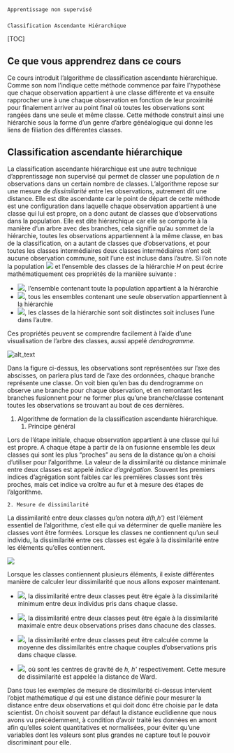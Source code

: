 
##
    Apprentissage non supervisé


###
    Classification Ascendante Hiérarchique


[TOC]



## Ce que vous apprendrez dans ce cours

Ce cours introduit l’algorithme de classification ascendante hiérarchique. Comme son nom l’indique cette méthode commence par faire l’hypothèse que chaque observation appartient à une classe différente et va ensuite rapprocher une à une chaque observation en fonction de leur proximité pour finalement arriver au point final où toutes les observations sont rangées dans une seule et même classe. Cette méthode construit ainsi une hiérarchie sous la forme d’un genre d’arbre généalogique qui donne les liens de filiation des différentes classes.


## Classification ascendante hiérarchique

La classification ascendante hiérarchique est une autre technique d’apprentissage non supervisé qui permet de classer une population de *n* observations dans un certain nombre de classes. L’algorithme repose sur une mesure de _dissimilarité_ entre les observations, autrement dit une distance. Elle est dite ascendante car le point de départ de cette méthode est une configuration dans laquelle chaque observation appartient à une classe qui lui est propre, on a donc autant de classes que d’observations dans la population. Elle est dite hiérarchique car elle se comporte à la manière d’un arbre avec des branches, cela signifie qu’au sommet de la hiérarchie, toutes les observations appartiennent à la même classe, en bas de la classification, on a autant de classes que d’observations, et pour toutes les classes intermédiaires deux classes intermédiaires n’ont soit aucune observation commune, soit l’une est incluse dans l’autre. Si l’on note la population <img src="https://latex.codecogs.com/svg.latex?\Large&space;\Omega=\{\omega_1,...,\omega_n\}" /> et l’ensemble des classes de la hiérarchie *H* on peut écrire mathématiquement ces propriétés de la manière suivante :



*   <img src="https://latex.codecogs.com/svg.latex?\Large&space;\Omega\in\;H" />, l’ensemble contenant toute la population appartient à la hiérarchie
*   <img src="https://latex.codecogs.com/svg.latex?\Large&space;\farall{\omega}\in\Omega,\;\{\omega\}\in\;H" />, tous les ensembles contenant une seule observation appartiennent à la hiérarchie
*   <img src="https://latex.codecogs.com/svg.latex?\Large&space;\farall{h,h'}\in\;H,h\cap\;h'=\emptyset\;ou\;h\subset{h'}\;ou\;h\supset{h'}" />, les classes de la hiérarchie sont soit distinctes soit incluses l’une dans l’autre.

Ces propriétés peuvent se comprendre facilement à l’aide d’une visualisation de l’arbre des classes, aussi appelé _dendrogramme._



![alt_text](images/Apprentissage-non0.png "image_tooltip")


Dans la figure ci-dessus, les observations sont représentées sur l’axe des abscisses, on parlera plus tard de l’axe des ordonnées, chaque branche représente une classe. On voit bien qu’en bas du dendrogramme on observe une branche pour chaque observation, et en remontant les branches fusionnent pour ne former plus qu’une branche/classe contenant toutes les observations se trouvant au bout de ces dernières.



1. Algorithme de formation de la classification ascendante hiérarchique.
    1. Principe général

Lors de l’étape initiale, chaque observation appartient à une classe qui lui est propre. A chaque étape à partir de là on fusionne ensemble les deux classes qui sont les plus “proches” au sens de la distance qu’on a choisi d’utiliser pour l’algorithme. La valeur de la dissimilarité ou distance minimale entre deux classes est appelé _indice d’agrégation._ Souvent les premiers indices d’agrégation sont faibles car les premières classes sont très proches, mais cet indice va croître au fur et à mesure des étapes de l’algorithme.



    2. Mesure de dissimilarité

La dissimilarité entre deux classes qu’on notera *d(h,h')* est l’élément essentiel de l’algorithme, c’est elle qui va déterminer de quelle manière les classes vont être formées. Lorsque les classes ne contiennent qu’un seul individu, la dissimilarité entre ces classes est égale à la dissimilarité entre les éléments qu’elles contiennent.



<img src="https://latex.codecogs.com/svg.latex?\Large&space;h=\{x\},h'=\{x'\},d(h,h')=d(x,x')" />


Lorsque les classes contiennent plusieurs éléments, il existe différentes manière de calculer leur dissimilarité que nous allons exposer maintenant.



*   <img src="https://latex.codecogs.com/svg.latex?\Large&space;d(h,h')=\min_{x\in{h},x'\in{h'}}d(x,x')" />, la dissimilarité entre deux classes peut être égale à la dissimilarité minimum entre deux individus pris dans chaque classe.

*   <img src="https://latex.codecogs.com/svg.latex?\Large&space;d(h,h')=\max_{x\in{h},x'\in{h'}}d(x,x')" />, la dissimilarité entre deux classes peut être égale à la dissimilarité maximale entre deux observations prises dans chacune des classes.
*   <img src="https://latex.codecogs.com/svg.latex?\Large&space;d(h,h')=\frac{1}{Card(h)\cdot{Card(h')}}\sum_{x\in{h}}\sum_{x\in{h'}}d(x,x')" />, la dissimilarité entre deux classes peut être calculée comme la moyenne des dissimilarités entre chaque couples d’observations pris dans chaque classe.

*   <img src="https://latex.codecogs.com/svg.latex?\Large&space;d(h,h')=\frac{Card(h)\cdot{Card(h')}}{Card(h)+Card(h')}d(G,G')" />, où sont les centres de gravité de *h, h'* respectivement. Cette mesure de dissimilarité est appelée la distance de Ward.

Dans tous les exemples de mesure de dissimilarité ci-dessus intervient l’objet mathématique *d* qui est une distance définie pour mesurer la distance entre deux observations et qui doit donc être choisie par le data scientist. On choisit souvent par défaut la distance euclidienne que nous avons vu précédemment, à condition d’avoir traité les données en amont afin qu’elles soient quantitatives et normalisées, pour éviter qu’une variables dont les valeurs sont plus grandes ne capture tout le pouvoir discriminant pour elle.
